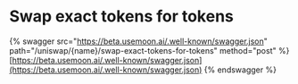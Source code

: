 # Swap exact tokens for tokens

{% swagger src="https://beta.usemoon.ai/.well-known/swagger.json" path="/uniswap/{name}/swap-exact-tokens-for-tokens" method="post" %}
[https://beta.usemoon.ai/.well-known/swagger.json](https://beta.usemoon.ai/.well-known/swagger.json)
{% endswagger %}
